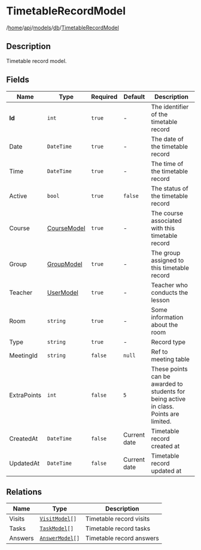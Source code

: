 # TimetableRecordModel

/[home](/README.md)/[api](/docs/api/README.md)/[models](/docs/api/README.md#models)/[db](/docs/api/README.md#database-models)/[TimetableRecordModel](/docs/api/models/db/TimetableRecord.md)

## Description

Timetable record model.

## Fields

| Name | Type | Required | Default | Description |
| ---- | ---- | -------- | ------- | ----------- |
| __Id__ | `int` | `true` | - | The identifier of the timetable record |
| Date | `DateTime` | `true` | - | The date of the timetable record |
| Time | `DateTime` | `true` | - | The time of the timetable record |
| Active | `bool` | `true` | `false` | The status of the timetable record |
| Course | [CourseModel](Course.md) | `true` | - | The course associated with this timetable record |
| Group | [GroupModel](Group.md) | `true` | - | The group assigned to this timetable record |
| Teacher | [UserModel](User.md) | `true` | - | Teacher who conducts the lesson |
| Room | `string` | `true` | - | Some information about the room |
| Type | `string` | `true` | - | Record type |
| MeetingId | `string` | `false` | `null` | Ref to meeting table |
| ExtraPoints | `int` | `false` | `5` | These points can be awarded to students for being active in class. Points are limited. |
| CreatedAt | `DateTime` | `false` | Current date | Timetable record created at |
| UpdatedAt | `DateTime` | `false` | Current date | Timetable record updated at |

## Relations

| Name | Type | Description |
| ---- | ---- | ----------- |
| Visits | [`VisitModel`](Visit.md)`[]` | Timetable record visits |
| Tasks | [`TaskModel`](Task.md)`[]` | Timetable record tasks |
| Answers | [`AnswerModel`](Answer.md)`[]` | Timetable record answers |
